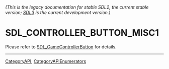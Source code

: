 ###### (This is the legacy documentation for stable SDL2, the current stable version; [SDL3](https://wiki.libsdl.org/SDL3/) is the current development version.)
# SDL_CONTROLLER_BUTTON_MISC1

Please refer to [SDL_GameControllerButton](SDL_GameControllerButton) for details.

----
[CategoryAPI](CategoryAPI), [CategoryAPIEnumerators](CategoryAPIEnumerators)

